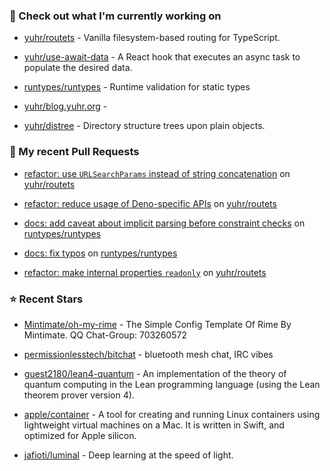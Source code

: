 ### 👷 Check out what I'm currently working on



- [yuhr/routets](https://github.com/yuhr/routets) - Vanilla filesystem-based routing for TypeScript.

- [yuhr/use-await-data](https://github.com/yuhr/use-await-data) - A React hook that executes an async task to populate the desired data.

- [runtypes/runtypes](https://github.com/runtypes/runtypes) - Runtime validation for static types

- [yuhr/blog.yuhr.org](https://github.com/yuhr/blog.yuhr.org) - 

- [yuhr/distree](https://github.com/yuhr/distree) - Directory structure trees upon plain objects.

### 🔨 My recent Pull Requests



- [refactor: use `URLSearchParams` instead of string concatenation](https://github.com/yuhr/routets/pull/69) on [yuhr/routets](https://github.com/yuhr/routets)

- [refactor: reduce usage of Deno-specific APIs](https://github.com/yuhr/routets/pull/68) on [yuhr/routets](https://github.com/yuhr/routets)

- [docs: add caveat about implicit parsing before constraint checks](https://github.com/runtypes/runtypes/pull/493) on [runtypes/runtypes](https://github.com/runtypes/runtypes)

- [docs: fix typos](https://github.com/runtypes/runtypes/pull/491) on [runtypes/runtypes](https://github.com/runtypes/runtypes)

- [refactor: make internal properties `readonly`](https://github.com/yuhr/routets/pull/67) on [yuhr/routets](https://github.com/yuhr/routets)

### ⭐ Recent Stars



- [Mintimate/oh-my-rime](https://github.com/Mintimate/oh-my-rime) - The Simple Config Template Of Rime By Mintimate.  QQ Chat-Group: 703260572

- [permissionlesstech/bitchat](https://github.com/permissionlesstech/bitchat) - bluetooth mesh chat, IRC vibes

- [guest2180/lean4-quantum](https://github.com/guest2180/lean4-quantum) - An implementation of the theory of quantum computing in the Lean programming language (using the Lean theorem prover version 4).

- [apple/container](https://github.com/apple/container) - A tool for creating and running Linux containers using lightweight virtual machines on a Mac. It is written in Swift, and optimized for Apple silicon. 

- [jafioti/luminal](https://github.com/jafioti/luminal) - Deep learning at the speed of light.